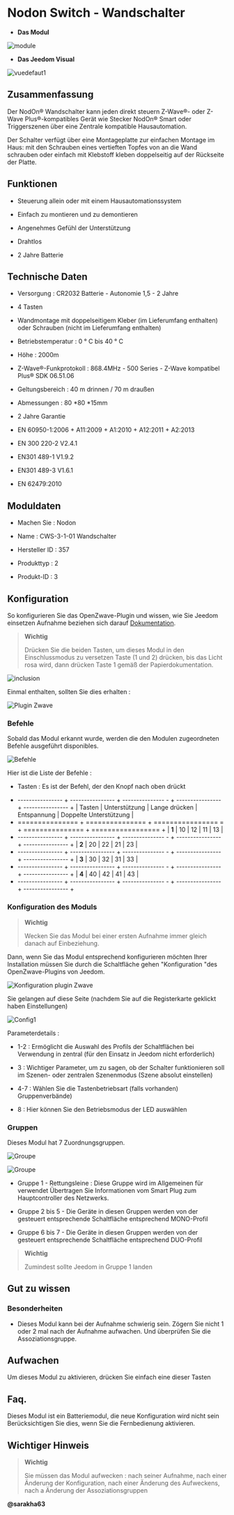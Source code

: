 Nodon Switch - Wandschalter 
================================



-   **Das Modul**



![module](images/nodon.wallswitch/module.jpg)



-   **Das Jeedom Visual**



![vuedefaut1](images/nodon.wallswitch/vuedefaut1.jpg)



Zusammenfassung 
------



Der NodOn® Wandschalter kann jeden direkt steuern
Z-Wave®- oder Z-Wave Plus®-kompatibles Gerät wie Stecker
NodOn® Smart oder Triggerszenen über eine Zentrale
kompatible Hausautomation.

Der Schalter verfügt über eine Montageplatte zur einfachen Montage
im Haus: mit den Schrauben eines vertieften Topfes von
an die Wand schrauben oder einfach mit Klebstoff kleben
doppelseitig auf der Rückseite der Platte.



Funktionen 
---------



-   Steuerung allein oder mit einem Hausautomationssystem

-   Einfach zu montieren und zu demontieren

-   Angenehmes Gefühl der Unterstützung

-   Drahtlos

-   2 Jahre Batterie



Technische Daten 
---------------------------



-   Versorgung : CR2032 Batterie - Autonomie 1,5 - 2 Jahre

-   4 Tasten

-   Wandmontage mit doppelseitigem Kleber (im Lieferumfang enthalten) oder Schrauben (nicht im Lieferumfang enthalten)

-   Betriebstemperatur : 0 ° C bis 40 ° C

-   Höhe : 2000m

-   Z-Wave®-Funkprotokoll : 868.4MHz - 500 Series - Z-Wave kompatibel
    Plus® SDK 06.51.06

-   Geltungsbereich : 40 m drinnen / 70 m draußen

-   Abmessungen : 80 \*80 \*15mm

-   2 Jahre Garantie

-   EN 60950-1:2006 + A11:2009 + A1:2010 + A12:2011 + A2:2013

-   EN 300 220-2 V2.4.1

-   EN301 489-1 V1.9.2

-   EN301 489-3 V1.6.1

-   EN 62479:2010



Moduldaten 
-----------------



-   Machen Sie : Nodon

-   Name : CWS-3-1-01 Wandschalter

-   Hersteller ID : 357

-   Produkttyp : 2

-   Produkt-ID : 3



Konfiguration 
-------------



So konfigurieren Sie das OpenZwave-Plugin und wissen, wie Sie Jeedom einsetzen
Aufnahme beziehen sich darauf
[Dokumentation](https://doc.jeedom.com/de_DE/plugins/automation%20protocol/openzwave/).



> **Wichtig**
>
> Drücken Sie die beiden Tasten, um dieses Modul in den Einschlussmodus zu versetzen
> Taste (1 und 2) drücken, bis das Licht rosa wird, dann drücken
> Taste 1 gemäß der Papierdokumentation.



![inclusion](images/nodon.wallswitch/inclusion.jpg)



Einmal enthalten, sollten Sie dies erhalten :



![Plugin Zwave](images/nodon.wallswitch/information.jpg)



### Befehle 



Sobald das Modul erkannt wurde, werden die den Modulen zugeordneten Befehle ausgeführt
disponibles.



![Befehle](images/nodon.wallswitch/commandes.jpg)



Hier ist die Liste der Befehle :



-   Tasten : Es ist der Befehl, der den Knopf nach oben drückt

+ ---------------- + ---------------- + --------------- - + ---------------- + ---------------- +
| Tasten        | Unterstützung          | Lange drücken     | Entspannung    | Doppelte Unterstützung   |
+ =============== + =============== + ================ = + =============== + ================= +
| **1**          | 10             | 12             | 11             | 13             |
+ ---------------- + ---------------- + --------------- - + ---------------- + ---------------- +
| **2**          | 20             | 22             | 21             | 23             |
+ ---------------- + ---------------- + --------------- - + ---------------- + ---------------- +
| **3**          | 30             | 32             | 31             | 33             |
+ ---------------- + ---------------- + --------------- - + ---------------- + ---------------- +
| **4**          | 40             | 42             | 41             | 43             |
+ ---------------- + ---------------- + --------------- - + ---------------- + ---------------- +



### Konfiguration des Moduls 



> **Wichtig**
>
> Wecken Sie das Modul bei einer ersten Aufnahme immer gleich danach auf
> Einbeziehung.



Dann, wenn Sie das Modul entsprechend konfigurieren möchten
Ihrer Installation müssen Sie durch die Schaltfläche gehen
"Konfiguration "des OpenZwave-Plugins von Jeedom.



![Konfiguration plugin Zwave](images/plugin/bouton_configuration.jpg)



Sie gelangen auf diese Seite (nachdem Sie auf die Registerkarte geklickt haben
Einstellungen)



![Config1](images/nodon.wallswitch/config1.jpg)



Parameterdetails :



-   1-2 : Ermöglicht die Auswahl des Profils der Schaltflächen bei Verwendung in
    zentral (für den Einsatz in Jeedom nicht erforderlich)

-   3 : Wichtiger Parameter, um zu sagen, ob der Schalter funktionieren soll
    im Szenen- oder zentralen Szenenmodus (Szene absolut einstellen)

-   4-7 : Wählen Sie die Tastenbetriebsart (falls vorhanden)
    Gruppenverbände)

-   8 : Hier können Sie den Betriebsmodus der LED auswählen

### Gruppen 



Dieses Modul hat 7 Zuordnungsgruppen.



![Groupe](images/nodon.wallswitch/groupe.jpg)

![Groupe](images/nodon.wallswitch/groupe2.jpg)



-   Gruppe 1 - Rettungsleine : Diese Gruppe wird im Allgemeinen für verwendet
    Übertragen Sie Informationen vom Smart Plug zum Hauptcontroller
    des Netzwerks.

-   Gruppe 2 bis 5 - Die Geräte in diesen Gruppen werden von der gesteuert
    entsprechende Schaltfläche entsprechend MONO-Profil

-   Gruppe 6 bis 7 - Die Geräte in diesen Gruppen werden von der gesteuert
    entsprechende Schaltfläche entsprechend DUO-Profil



> **Wichtig**
>
> Zumindest sollte Jeedom in Gruppe 1 landen 

Gut zu wissen 
------------



### Besonderheiten 



-   Dieses Modul kann bei der Aufnahme schwierig sein. Zögern Sie nicht
    1 oder 2 mal nach der Aufnahme aufwachen. Und überprüfen Sie die
    Assoziationsgruppe.



Aufwachen 
------



Um dieses Modul zu aktivieren, drücken Sie einfach eine dieser Tasten



Faq. 
------



Dieses Modul ist ein Batteriemodul, die neue Konfiguration wird nicht sein
Berücksichtigen Sie dies, wenn Sie die Fernbedienung aktivieren.



Wichtiger Hinweis 
---------------



> **Wichtig**
>
> Sie müssen das Modul aufwecken : nach seiner Aufnahme, nach einer Änderung
> der Konfiguration, nach einer Änderung des Aufweckens, nach a
> Änderung der Assoziationsgruppen



**@sarakha63**
